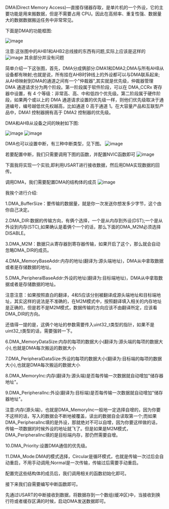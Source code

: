 DMA(Direct Memory Access)—直接存储器存取，是单片机的一个外设，它的主要功能是用来搬数据，但是不需要占用 CPU。因此在高频率、重复性强、数据量大的数据数据搬运任务中非常常见。

下面是DMA的功能框图:

![image](https://github.com/user-attachments/assets/bad481a1-4fe8-4483-a91c-e2af89017c98)

注意:这张图中的AHB1和AHB2总线接的东西有问题,实际上应该是这样的
![image](https://github.com/user-attachments/assets/ec841840-151e-4df6-9f7f-2ad4ffc649c9)
其余部分并没有问题

简单介绍一下这张图，首先，DMA分成俩部分:DMA1和DMA2;DMA与所有AHB从设备都有映射;也就是说，所有挂在AHB时钟线上的外设都可以与DMA联系起来;从AHB映射到DMA的通道之间有一个"仲裁器",其实就是优先级，仲裁器管理 DMA 通道请求分为两个阶段。第一阶段属于软件阶段，可以在 DMA_CCRx 寄存器中设置，有 4 个等级：非常高、高、中和低四个优先级。第二阶段属于硬件阶段，如果两个或以上的 DMA 通道请求设置的优先级一样，则他们优先级取决于通道编号，编号越低优先权越高，比如通道 0 高于通道 1。在大容量产品和互联型产品中，DMA1 控制器拥有高于 DMA2 控制器的优先级。

DMA和AHB从设备之间的映射如下图:

![image](https://github.com/user-attachments/assets/30ba250f-be9a-4de0-849c-968996034e1f)
![image](https://github.com/user-attachments/assets/e1d52870-9102-4d97-bcb1-cf7620b168ce)

DMA也可以设置中断，有三种中断类型，见下图。
![image](https://github.com/user-attachments/assets/e4437200-12e6-455f-8c99-1664da0bf9c9)

若要配置中断，我们只需要调用下图的函数，并配置NVIC函数即可
![image](https://github.com/user-attachments/assets/ef1bccb3-1f75-43dc-817b-7797c552c6ce)

下面我将实现一个实验,即利用USART进行接收数据，然后用DMA实现数据的回传。

调用DMA，我们需要配置DMA的结构体的成员
![image](https://github.com/user-attachments/assets/ea908503-e91d-499a-88e7-3ffc77b887d0)

我挨个进行介绍:

1.DMA_BufferSize：要传输的数据量，就是你一次发送你想发多少字节，这个由你自己决定。

2.DMA_DIR:数据的传输方向，有俩个选择，一个是从内存到外设(DST);一个是从外设到内存(STC),如果确认是着俩个一个的话，那么下面的DMA_M2M必须选择DISABLE。

3.DMA_M2M：数据只从寄存器到寄存器传输，如果开启了这个，那么就会自动忽略DMA_DIR的成员。

4.DMA_MemoryBaseAddr:内存的地址(翻译为:源头端地址)，DMA从中拿取数据或者是存储数据的地址。

5.DMA_PeripheralBaseAddr:外设的地址(翻译为:目标端地址)，DMA从中拿取数据或者是存储数据的地址。

注意注意：如果按照直白的翻译，4和5应该分别被翻译成源头端地址和目标端地址，其实这样的说法是不准确的，在M2M模式中，按照翻译填入相关的内存地址是正确的，但是若不是M2M模式，数据传输的方向应该不由翻译所定，应该看DMA_DIR的方向。

还值得一提的是，这俩个地址的参数需要传入uint32_t类型的指针，如果不是uint32_t类型的话，需要强转一下。

6.DMA_MemoryDataSize:内存的每项的数据大小(翻译为:源头端的每项的数据大小),也就是DMA每次搬运的数据大小

7.DMA_PeripheralDataSize:外设的每项的数据大小(翻译为:目标端的每项的数据大小),也就是DMA每次搬运的数据大小

8.DMA_MemoryInc:内存(翻译为:源头端)是否每传输一次数据就自动增加"储存器地址"。

9.DMA_PeripheralInc:外设(翻译为:目标端)是否每传输一次数据就自动增加"储存器地址"。

注意:内存(源头端)，也就是DMA_MemoryInc一般地一定选择自增的，因为你要不这样的话，写入的数据会不断地被覆盖，读出的数据自会读取第一个;而如果DMA_PeripheralInc填的是外设，那就绝对不可以自增，因为你要这样做的话，传输一项数据的时候外设的地址就飞了。但是如果是M2M模式，DMA_PeripheralInc填的是目标端内存，那仍然需要自增。

10.DMA_Priority:设置DMA通信的优先级。

11.DMA_Mode:DMA的模式选择，Circular是循环模式，也就是传输一次过后会自动重启，不用手动调用;Normal是一次传输，传输过后需要手动重启。

配置完这些结构体的成员后，我们调用相关的函数初始化即可。


接下来我们自需要编写中断函数即可。

先通过USART的中断接收到数据，将数据存到一个数组(缓冲区)中，当接收到换行符或者缓存区满的时候，启动DMA发送数据即可。
